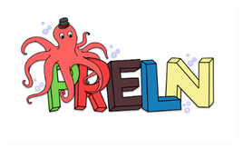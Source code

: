 <p align="center"><img src="https://github.com/Adri-Hdez/Preln/blob/main/static/img/logo.svg" alt="logo" width="80%" /></p>

